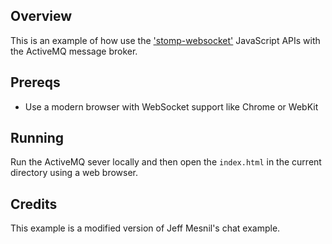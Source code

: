 ## Overview

This is an example of how use the
['stomp-websocket'](https://github.com/jmesnil/stomp-websocket)
JavaScript APIs with the ActiveMQ message broker.

## Prereqs

- Use a modern browser with WebSocket support like Chrome or WebKit

## Running

Run the ActiveMQ sever locally and then open the `index.html`
in the current directory using a web browser.

## Credits

This example is a modified version of Jeff Mesnil's chat example.